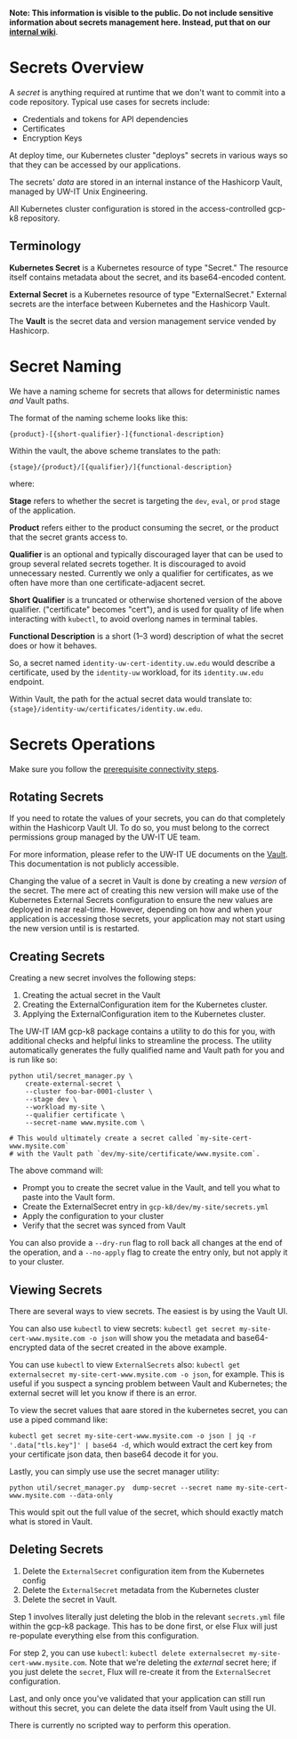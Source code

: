 **Note: This information is visible to the public. 
Do not include sensitive information about secrets management here. Instead, put that on our 
[internal wiki](https://wiki.cac.washington.edu/pages/viewpage.action?pageId=125261222)**.

# Secrets Overview

A _secret_ is anything required at runtime that we don't want to commit into a code repository. Typical
use cases for secrets include:

* Credentials and tokens for API dependencies
* Certificates
* Encryption Keys

At deploy time, our Kubernetes cluster "deploys" secrets in various ways so that they can be accessed by our 
applications. 

The secrets' _data_ are stored in an internal instance of the Hashicorp Vault, managed by UW-IT Unix Engineering.

All Kubernetes cluster configuration is stored in the access-controlled gcp-k8 repository.

## Terminology

**Kubernetes Secret** is a Kubernetes resource of type "Secret." The resource itself contains metadata about the secret,
and its base64-encoded content.

**External Secret** is a Kubernetes resource of type "ExternalSecret." External secrets are the interface
between Kubernetes and the Hashicorp Vault. 

The **Vault** is the secret data and version management service vended by Hashicorp.

# Secret Naming

We have a naming scheme for secrets that allows for deterministic names _and_ Vault paths.

The format of the naming scheme looks like this:

`{product}-[{short-qualifier}-]{functional-description}`

Within the vault, the above scheme translates to the path:

`{stage}/{product}/[{qualifier}/]{functional-description}`

where:

**Stage** refers to whether the secret is targeting the `dev`, `eval`, or `prod` stage of the application.

**Product** refers either to the product consuming the secret, or the product that the secret grants access to.

**Qualifier** is an optional and typically discouraged layer that can be used to group several related
secrets together. It is discouraged to avoid unnecessary nested. Currently we only a qualifier for certificates,
as we often have more than one certificate-adjacent secret.

**Short Qualifier** is a truncated or otherwise shortened version of the above qualifier. ("certificate" becomes "cert"),
and is used for quality of life when interacting with `kubectl`, to avoid overlong names in terminal tables.

**Functional Description** is a short (1–3 word) description of what the secret does or how it behaves. 

So, a secret named `identity-uw-cert-identity.uw.edu` would describe a certificate, used by the `identity-uw` workload,
for its `identity.uw.edu` endpoint. 

Within Vault, the path for the actual secret data would translate to: `{stage}/identity-uw/certificates/identity.uw.edu`.


# Secrets Operations

Make sure you follow the [prerequisite connectivity steps](gcloud-kubectl-cli.md).


## Rotating Secrets

If you need to rotate the values of your secrets, you can do that completely within the Hashicorp Vault UI. To do so,
you must belong to the correct permissions group managed by the UW-IT UE team. 

For more information, please refer to the UW-IT UE documents on the [Vault](https://wiki.cac.washington.edu/display/MCI/Mosler+Secrets+Vault). 
This documentation is not publicly accessible.

Changing the value of a secret in Vault is done by creating a new _version_ of the secret. The mere act of 
creating this new version will make use of the Kubernetes External Secrets configuration to ensure the new values
are deployed in near real-time. However, depending on how and when your application is accessing those secrets,
your application may not start using the new version until is is restarted. 

## Creating Secrets

Creating a new secret involves the following steps:

1. Creating the actual secret in the Vault
1. Creating the ExternalConfiguration item for the Kubernetes cluster.
1. Applying the ExternalConfiguration item to the Kubernetes cluster.

The UW-IT IAM gcp-k8 package contains a utility to do this for you, with additional checks and helpful links to 
streamline the process. The utility automatically generates the fully qualified name and Vault path for you and is 
run like so:

```
python util/secret_manager.py \
    create-external-secret \
    --cluster foo-bar-0001-cluster \
    --stage dev \
    --workload my-site \
    --qualifier certificate \
    --secret-name www.mysite.com \

# This would ultimately create a secret called `my-site-cert-www.mysite.com` 
# with the Vault path `dev/my-site/certificate/www.mysite.com`.
```

The above command will:

- Prompt you to create the secret value in the Vault, and tell you what to paste into the Vault form.
- Create the ExternalSecret entry in `gcp-k8/dev/my-site/secrets.yml`
- Apply the configuration to your cluster
- Verify that the secret was synced from Vault

You can also provide a `--dry-run` flag to roll back all changes at the end of the operation, and a `--no-apply` flag
to create the entry only, but not apply it to your cluster.

## Viewing Secrets

There are several ways to view secrets. The easiest is by using the Vault UI.

You can also use `kubectl` to view secrets: `kubectl get secret my-site-cert-www.mysite.com -o json` will show you the 
metadata and base64-encrypted data of the secret created in the above example.

You can use `kubectl` to view `ExternalSecrets` also: `kubectl get externalsecret my-site-cert-www.mysite.com -o json`,
for example. This is useful if you suspect a syncing problem between Vault and Kubernetes; the external secret will 
let you know if there is an error.

To view the secret values that aare stored in the kubernetes secret, you can use a piped command like:

`kubectl get secret my-site-cert-www.mysite.com -o json | jq -r '.data["tls.key"]' | base64 -d`, which would extract the
cert key from your certificate json data, then base64 decode it for you.

Lastly, you can simply use use the secret manager utility:

```
python util/secret_manager.py  dump-secret --secret name my-site-cert-www.mysite.com --data-only
```

This would spit out the full value of the secret, which should exactly match what is stored in Vault.


## Deleting Secrets

1. Delete the `ExternalSecret` configuration item from the Kubernetes config
1. Delete the `ExternalSecret` metadata from the Kubernetes cluster
1. Delete the secret in Vault.


Step 1 involves literally just deleting the blob in the relevant `secrets.yml` file within the gcp-k8 package. This has 
to be done first, or else Flux will just re-populate everything else from this configuration.

For step 2, you can use `kubectl`: `kubectl delete externalsecret my-site-cert-www.mysite.com`. Note that we're deleting
the _external_ secret here; if you just delete the `secret`, Flux will re-create it from the `ExternalSecret` configuration.

Last, and only once you've validated that your application can still run without this secret, you can delete the data
itself from Vault using the UI.

There is currently no scripted way to perform this operation.
